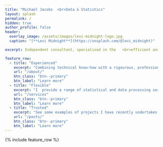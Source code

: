 ```yaml
---
title: "Michael Jacobs  <br>Data & Statistics"
layout: splash
permalink: /
hidden: true
author_profile: false
header:
  overlay_image: /assets/images/levi-midnight-logo.jpg
  caption: "[**Levi Midnight**](https://unsplash.com/@levi_midnight)"   

excerpt: Independent consultant, specialised in the   <br>efficient analysis and interpretation of data.

feature_row:
  - title: "Experienced"
    excerpt: "Combining technical know-how with a rigourous, professional approach, your data are in safe hands.  <br>"
    url: "/about/"
    btn_class: "btn--primary"
    btn_label: "Learn more"
  - title: "Flexible"
    excerpt: "I  provide a range of statistical and data processing services, generating new insights to enable informed decision making.  <br>"
    url: "/services"
    btn_class: "btn--primary"
    btn_label: "Learn more"
  - title: "Trusted"
    excerpt: "See some examples of projects I have recently undertaken and hear what clients have to say about my work."
    url: "/posts/"
    btn_class: "btn--primary"
    btn_label: "Learn more"      
---
```


{% include feature_row %}

